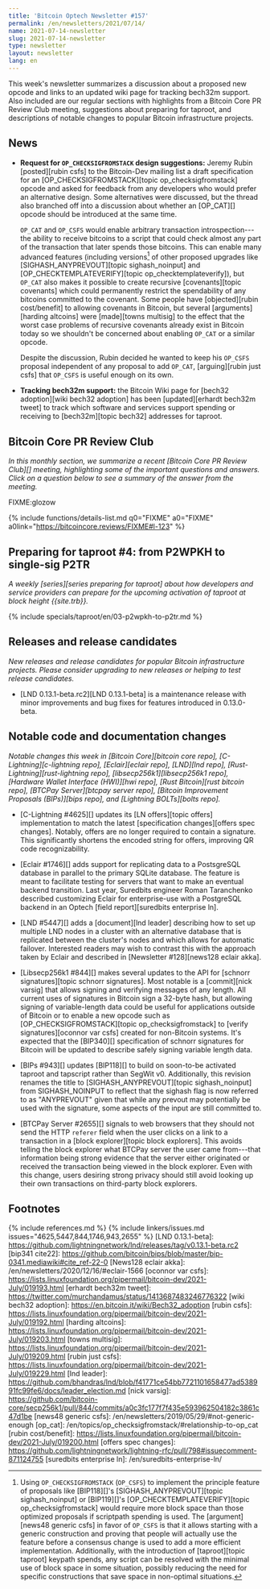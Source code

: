 ```yaml
---
title: 'Bitcoin Optech Newsletter #157'
permalink: /en/newsletters/2021/07/14/
name: 2021-07-14-newsletter
slug: 2021-07-14-newsletter
type: newsletter
layout: newsletter
lang: en
---
```

This week's newsletter summarizes a discussion about a proposed new
opcode and links to an updated wiki page for tracking bech32m support.
Also included are our regular sections with highlights from a Bitcoin
Core PR Review Club meeting, suggestions about preparing for taproot,
and descriptions of notable changes to popular Bitcoin infrastructure
projects.

## News

- **Request for `OP_CHECKSIGFROMSTACK` design suggestions:** Jeremy
  Rubin [posted][rubin csfs] to the Bitcoin-Dev mailing list a draft specification
  for an [OP_CHECKSIGFROMSTACK][topic op_checksigfromstack] opcode and
  asked for feedback from any developers who would prefer an alternative
  design.  Some alternatives were discussed, but the thread also
  branched off into a discussion about whether an [OP_CAT][] opcode
  should be introduced at the same time.

    `OP_CAT` and `OP_CSFS` would enable arbitrary transaction
    introspection---the ability to receive bitcoins to a script that
    could check almost any part of the transaction that later spends
    those bitcoins.  This can enable many advanced features (including
    versions[^expensive] of other proposed upgrades like
    [SIGHASH_ANYPREVOUT][topic sighash_noinput] and
    [OP_CHECKTEMPLATEVERIFY][topic op_checktemplateverify]), but
    `OP_CAT` also makes it possible to create recursive
    [covenants][topic covenants] which could permanently restrict the
    spendability of any bitcoins committed to the covenant.  Some people
    have [objected][rubin cost/benefit] to allowing covenants in Bitcoin, but several
    [arguments][harding altcoins] were [made][towns multisig] to the
    effect that the worst case problems of recursive covenants already
    exist in Bitcoin today so we shouldn't be concerned about enabling
    `OP_CAT` or a similar opcode.

    Despite the discussion, Rubin decided he wanted to keep his
    `OP_CSFS` proposal independent of any proposal to add `OP_CAT`,
    [arguing][rubin just csfs] that `OP_CSFS` is useful enough on its
    own.

- **Tracking bech32m support:** the Bitcoin Wiki page for [bech32
  adoption][wiki bech32 adoption] has been [updated][erhardt bech32m
  tweet] to track which software and services support spending or
  receiving to [bech32m][topic bech32] addresses for taproot.

## Bitcoin Core PR Review Club

*In this monthly section, we summarize a recent [Bitcoin Core PR Review Club][]
meeting, highlighting some of the important questions and answers.  Click on a
question below to see a summary of the answer from the meeting.*

FIXME:glozow

{% include functions/details-list.md
  q0="FIXME"
  a0="FIXME"
  a0link="https://bitcoincore.reviews/FIXME#l-123"
%}

## Preparing for taproot #4: from P2WPKH to single-sig P2TR

*A weekly [series][series preparing for taproot] about how developers
and service providers can prepare for the upcoming activation of taproot
at block height {{site.trb}}.*

{% include specials/taproot/en/03-p2wpkh-to-p2tr.md %}

## Releases and release candidates

*New releases and release candidates for popular Bitcoin infrastructure
projects.  Please consider upgrading to new releases or helping to test
release candidates.*

- [LND 0.13.1-beta.rc2][LND 0.13.1-beta] is a maintenance release with
  minor improvements and bug fixes for features introduced in
  0.13.0-beta.

## Notable code and documentation changes

*Notable changes this week in [Bitcoin Core][bitcoin core repo],
[C-Lightning][c-lightning repo], [Eclair][eclair repo], [LND][lnd repo],
[Rust-Lightning][rust-lightning repo], [libsecp256k1][libsecp256k1
repo], [Hardware Wallet Interface (HWI)][hwi repo],
[Rust Bitcoin][rust bitcoin repo], [BTCPay Server][btcpay server repo],
[Bitcoin Improvement Proposals (BIPs)][bips repo], and [Lightning
BOLTs][bolts repo].*

- [C-Lightning #4625][] updates its [LN offers][topic offers] implementation to match the latest
  [specification changes][offers spec changes]. Notably, offers are no longer
  required to contain a signature. This significantly shortens the encoded
  string for offers, improving QR code recognizability.

- [Eclair #1746][] adds support for replicating data to a PostsgreSQL
  database in parallel to the primary SQLite database. The feature is
  meant to facilitate testing for servers that want to make an eventual backend transition.  Last
  year, Suredbits engineer Roman Taranchenko described customizing
  Eclair for enterprise-use with a PostgreSQL backend in an Optech
  [field report][suredbits enterprise ln].

- [LND #5447][] adds a [document][lnd leader] describing how to set up
  multiple LND nodes in a cluster with an alternative database that is
  replicated between the cluster's nodes and which allows for automatic
  failover.  Interested readers may wish to contrast this with the
  approach taken by Eclair and described in [Newsletter #128][news128
  eclair akka].

- [Libsecp256k1 #844][] makes several updates to the API for [schnorr
  signatures][topic schnorr signatures].  Most notable is a
  [commit][nick varsig] that allows signing and verifying messages of
  any length.  All current uses of signatures in Bitcoin sign a 32-byte
  hash, but allowing signing of variable-length data could be useful for
  applications outside of Bitcoin or to enable a new opcode such as
  [OP_CHECKSIGFROMSTACK][topic op_checksigfromstack] to [verify
  signatures][oconnor var csfs] created for non-Bitcoin systems.  It's
  expected that the [BIP340][] specification of schnorr signatures for
  Bitcoin will be updated to describe safely signing variable length
  data.

- [BIPs #943][] updates [BIP118][] to build on soon-to-be activated
  taproot and tapscript rather than SegWit v0. Additionally, this revision
  renames the title to [SIGHASH_ANYPREVOUT][topic sighash_noinput]
  from SIGHASH_NOINPUT to reflect that the sighash flag is now referred to as
  "ANYPREVOUT" given that while any prevout may potentially be used with
  the signature, some aspects of the input are still committed to.

- [BTCPay Server #2655][] signals to web browsers that they should not
  send the HTTP `referer` <!-- sic --> field when the user clicks on a
  link to a transaction in a [block explorer][topic block explorers].  This avoids telling the block
  explorer what BTCPay server the user came from---that information
  being strong evidence that the server either originated or received
  the transaction being viewed in the block explorer.  Even with this
  change, users desiring strong privacy should still avoid looking up
  their own transactions on third-party block explorers.

## Footnotes

[^expensive]:
    Using `OP_CHECKSIGFROMSTACK` (`OP_CSFS`) to implement the principle
    feature of proposals like [BIP118][]'s [SIGHASH_ANYPREVOUT][topic
    sighash_noinput] or [BIP119][]'s [OP_CHECKTEMPLATEVERIFY][topic
    op_checksigfromstack] would require more block space than those
    optimized proposals if scriptpath spending is used.  The
    [argument][news48 generic csfs] in favor of `OP_CSFS` is that it
    allows starting with a generic construction and proving that people
    will actually use the feature before a consensus change is used to
    add a more efficient implementation.  Additionally, with the
    introduction of [taproot][topic taproot] keypath spends, any script
    can be resolved with the minimal use of block space in some
    situation, possibly reducing the need for specific constructions
    that save space in non-optimal situations.

{% include references.md %}
{% include linkers/issues.md issues="4625,5447,844,1746,943,2655" %}
[LND 0.13.1-beta]: https://github.com/lightningnetwork/lnd/releases/tag/v0.13.1-beta.rc2
[bip341 cite22]: https://github.com/bitcoin/bips/blob/master/bip-0341.mediawiki#cite_ref-22-0
[News128 eclair akka]: /en/newsletters/2020/12/16/#eclair-1566
[oconnor var csfs]: https://lists.linuxfoundation.org/pipermail/bitcoin-dev/2021-July/019193.html
[erhardt bech32m tweet]: https://twitter.com/murchandamus/status/1413687483246776322
[wiki bech32 adoption]: https://en.bitcoin.it/wiki/Bech32_adoption
[rubin csfs]: https://lists.linuxfoundation.org/pipermail/bitcoin-dev/2021-July/019192.html
[harding altcoins]: https://lists.linuxfoundation.org/pipermail/bitcoin-dev/2021-July/019203.html
[towns multisig]: https://lists.linuxfoundation.org/pipermail/bitcoin-dev/2021-July/019209.html
[rubin just csfs]: https://lists.linuxfoundation.org/pipermail/bitcoin-dev/2021-July/019229.html
[lnd leader]: https://github.com/bhandras/lnd/blob/f41771ce54bb7721101658477ad538991fc99fe6/docs/leader_election.md
[nick varsig]: https://github.com/bitcoin-core/secp256k1/pull/844/commits/a0c3fc177f7f435e593962504182c3861c47d1be
[news48 generic csfs]: /en/newsletters/2019/05/29/#not-generic-enough
[op_cat]: /en/topics/op_checksigfromstack/#relationship-to-op_cat
[rubin cost/benefit]: https://lists.linuxfoundation.org/pipermail/bitcoin-dev/2021-July/019200.html
[offers spec changes]: https://github.com/lightningnetwork/lightning-rfc/pull/798#issuecomment-871124755
[suredbits enterprise ln]: /en/suredbits-enterprise-ln/

